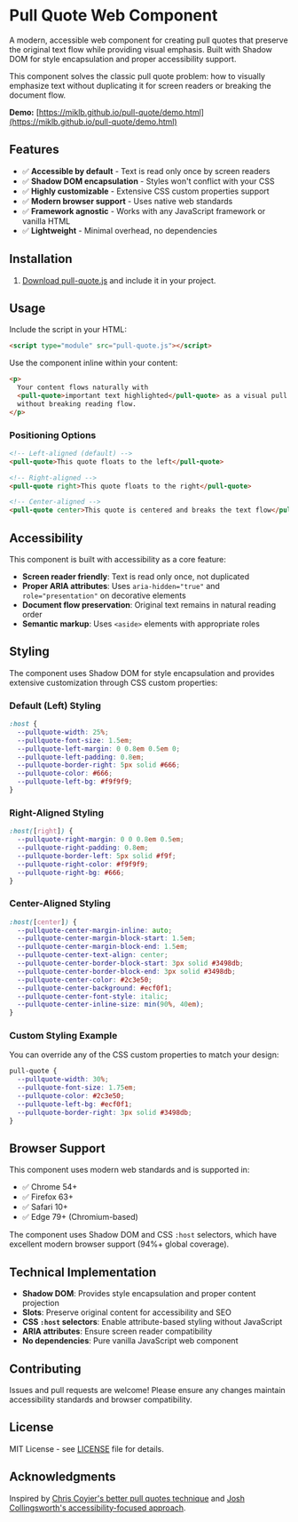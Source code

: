 # Pull Quote Web Component

A modern, accessible web component for creating pull quotes that preserve the original text flow while providing visual emphasis. Built with Shadow DOM for style encapsulation and proper accessibility support.

This component solves the classic pull quote problem: how to visually emphasize text without duplicating it for screen readers or breaking the document flow.

**Demo:** [https://miklb.github.io/pull-quote/demo.html](https://miklb.github.io/pull-quote/demo.html)

## Features

- ✅ **Accessible by default** - Text is read only once by screen readers
- ✅ **Shadow DOM encapsulation** - Styles won't conflict with your CSS
- ✅ **Highly customizable** - Extensive CSS custom properties support
- ✅ **Modern browser support** - Uses native web standards
- ✅ **Framework agnostic** - Works with any JavaScript framework or vanilla HTML
- ✅ **Lightweight** - Minimal overhead, no dependencies

## Installation

1. [Download pull-quote.js](https://github.com/miklb/pullquote-html-web-component/blob/main/pull-quote.js) and include it in your project.

## Usage

Include the script in your HTML:

```html
<script type="module" src="pull-quote.js"></script>
```

Use the component inline within your content:

```html
<p>
  Your content flows naturally with
  <pull-quote>important text highlighted</pull-quote> as a visual pull quote
  without breaking reading flow.
</p>
```

### Positioning Options

```html
<!-- Left-aligned (default) -->
<pull-quote>This quote floats to the left</pull-quote>

<!-- Right-aligned -->
<pull-quote right>This quote floats to the right</pull-quote>

<!-- Center-aligned -->
<pull-quote center>This quote is centered and breaks the text flow</pull-quote>
```

## Accessibility

This component is built with accessibility as a core feature:

- **Screen reader friendly**: Text is read only once, not duplicated
- **Proper ARIA attributes**: Uses `aria-hidden="true"` and `role="presentation"` on decorative elements
- **Document flow preservation**: Original text remains in natural reading order
- **Semantic markup**: Uses `<aside>` elements with appropriate roles

## Styling

The component uses Shadow DOM for style encapsulation and provides extensive customization through CSS custom properties:

### Default (Left) Styling

```css
:host {
  --pullquote-width: 25%;
  --pullquote-font-size: 1.5em;
  --pullquote-left-margin: 0 0.8em 0.5em 0;
  --pullquote-left-padding: 0.8em;
  --pullquote-border-right: 5px solid #666;
  --pullquote-color: #666;
  --pullquote-left-bg: #f9f9f9;
}
```

### Right-Aligned Styling

```css
:host([right]) {
  --pullquote-right-margin: 0 0 0.8em 0.5em;
  --pullquote-right-padding: 0.8em;
  --pullquote-border-left: 5px solid #f9f;
  --pullquote-right-color: #f9f9f9;
  --pullquote-right-bg: #666;
}
```

### Center-Aligned Styling

```css
:host([center]) {
  --pullquote-center-margin-inline: auto;
  --pullquote-center-margin-block-start: 1.5em;
  --pullquote-center-margin-block-end: 1.5em;
  --pullquote-center-text-align: center;
  --pullquote-center-border-block-start: 3px solid #3498db;
  --pullquote-center-border-block-end: 3px solid #3498db;
  --pullquote-center-color: #2c3e50;
  --pullquote-center-background: #ecf0f1;
  --pullquote-center-font-style: italic;
  --pullquote-center-inline-size: min(90%, 40em);
}
```

### Custom Styling Example

You can override any of the CSS custom properties to match your design:

```css
pull-quote {
  --pullquote-width: 30%;
  --pullquote-font-size: 1.75em;
  --pullquote-color: #2c3e50;
  --pullquote-left-bg: #ecf0f1;
  --pullquote-border-right: 3px solid #3498db;
}
```

## Browser Support

This component uses modern web standards and is supported in:

- ✅ Chrome 54+
- ✅ Firefox 63+
- ✅ Safari 10+
- ✅ Edge 79+ (Chromium-based)

The component uses Shadow DOM and CSS `:host` selectors, which have excellent modern browser support (94%+ global coverage).

## Technical Implementation

- **Shadow DOM**: Provides style encapsulation and proper content projection
- **Slots**: Preserve original content for accessibility and SEO
- **CSS `:host` selectors**: Enable attribute-based styling without JavaScript
- **ARIA attributes**: Ensure screen reader compatibility
- **No dependencies**: Pure vanilla JavaScript web component

## Contributing

Issues and pull requests are welcome! Please ensure any changes maintain accessibility standards and browser compatibility.

## License

MIT License - see [LICENSE](LICENSE) file for details.

## Acknowledgments

Inspired by [Chris Coyier's better pull quotes technique](https://css-tricks.com/better-pull-quotes/) and [Josh Collingsworth's accessibility-focused approach](https://joshcollinsworth.com/blog/copilot).
